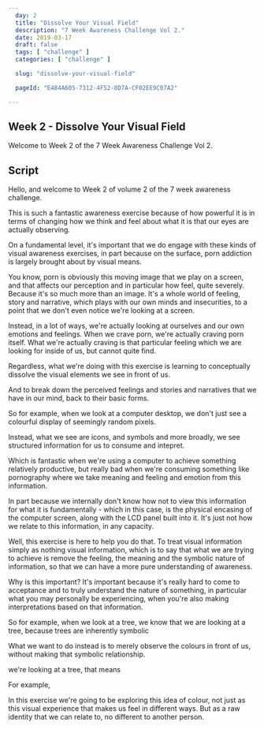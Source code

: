 ```yaml
---
  day: 2
  title: "Dissolve Your Visual Field"
  description: "7 Week Awareness Challenge Vol 2."
  date: 2019-03-17
  draft: false
  tags: [ "challenge" ]
  categories: [ "challenge" ]

  slug: "dissolve-your-visual-field"

  pageId: "E484A605-7312-4F52-8D7A-CF02EE9C07A2"

---
```



## Week 2 - Dissolve Your Visual Field

Welcome to Week 2 of the 7 Week Awareness Challenge Vol 2.


## Script

Hello, and welcome to Week 2 of volume 2 of the 7 week awareness challenge.

This is such a fantastic awareness exercise because of how powerful it is in terms of changing how we think and feel about what it is that our eyes are actually observing.

On a fundamental level, it's important that we do engage with these kinds of visual awareness exercises, in part because on the surface, porn addiction is largely brought about by visual means. 

You know, porn is obviously this moving image that we play on a screen, and that affects our perception and in particular how feel, quite severely. Because it's so much more than an image. It's a whole world of feeling, story and narrative, which plays with our own minds and insecurities, to a point that we don't even notice we're looking at a screen.

Instead, in a lot of ways, we're actually looking at ourselves and our own emotions and feelings. When we crave porn, we're actually craving porn itself. What we're actually craving is that particular feeling which we are looking for inside of us, but cannot quite find. 

Regardless, what we're doing with this exercise is learning to conceptually dissolve the visual elements we see in front of us. 

And to break down the perceived feelings and stories and narratives that we have in our mind, back to their basic forms.

So for example, when we look at a computer desktop, we don't just see a colourful display of seemingly random pixels.

Instead, what we see are icons, and symbols and more broadly, we see structured information for us to consume and intepret.

Which is fantastic when we're using a computer to achieve something relatively productive, but really bad when we're consuming something like pornography where we take meaning and feeling and emotion from this information.

In part because we internally don't know how not to view this information for what it is fundamentally - which in this case, is the physical encasing of the computer screen, along with the LCD panel built into it. It's just not how we relate to this information, in any capacity.

Well, this exercise is here to help you do that. To treat visual information simply as nothing visual information, which is to say that what we are trying to achieve is remove the feeling, the meaning and the symbolic nature of information, so that we can have a more pure understanding of awareness.

Why is this important? It's important because it's really hard to come to acceptance and to truly understand the nature of something, in particular what you may personally be experiencing, when you're also making interpretations based on that information.

So for example, when we look at a tree, we know that we are looking at a tree, because trees are inherently symbolic 


What we want to do instead is to merely observe the colours in front of us, without making that symbolic relationship.

we're looking at a tree, that means 


For example, 


In this exercise we're going to be exploring this idea of colour, not just as this visual experience that makes us feel in different ways. But as a raw identity that we can relate to, no different to another person. 
